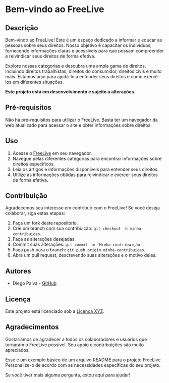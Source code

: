 # Bem-vindo ao FreeLive

## Descrição

Bem-vindo ao FreeLive! Este é um espaço dedicado a informar e educar as pessoas sobre seus direitos. Nosso objetivo é capacitar os indivíduos, fornecendo informações claras e acessíveis para que possam compreender e reivindicar seus direitos de forma efetiva.

Explore nossas categorias e descubra uma ampla gama de direitos, incluindo direitos trabalhistas, direitos do consumidor, direitos civis e muito mais. Estamos aqui para ajudá-lo a entender seus direitos e como exercê-los em diferentes situações.

**Este projeto está em desenvolvimento e sujeito a alterações.**

## Pré-requisitos

Não há pré-requisitos para utilizar o FreeLive. Basta ter um navegador da web atualizado para acessar o site e obter informações sobre direitos.

## Uso

1. Acesse o [FreeLive](https://diiegopaiiva.github.io/freelive/) em seu navegador.
2. Navegue pelas diferentes categorias para encontrar informações sobre direitos específicos.
3. Leia os artigos e informações disponíveis para entender seus direitos.
4. Utilize as informações obtidas para reivindicar e exercer seus direitos de forma efetiva.

## Contribuição

Agradecemos seu interesse em contribuir com o FreeLive! Se você deseja colaborar, siga estas etapas:

1. Faça um fork deste repositório.
2. Crie um branch com sua contribuição: `git checkout -b minha-contribuicao`.
3. Faça as alterações desejadas.
4. Commit suas alterações: `git commit -m 'Minha contribuição'`.
5. Faça push para o branch: `git push origin minha-contribuicao`.
6. Abra um pull request, descrevendo suas alterações e o motivo delas.

## Autores

- Diego Paiva - [GitHub](https://github.com/DiiegoPaiiva)

## Licença

Este projeto está licenciado sob a [Licença XYZ](https://exemplo.com/licenca).

## Agradecimentos

Gostaríamos de agradecer a todos os colaboradores e usuários que tornaram o FreeLive possível. Seu apoio e contribuições são muito apreciados.

Esse é um exemplo básico de um arquivo README para o projeto FreeLive. Personalize-o de acordo com as necessidades específicas do seu projeto.

Se você tiver mais alguma pergunta, estou aqui para ajudar!
